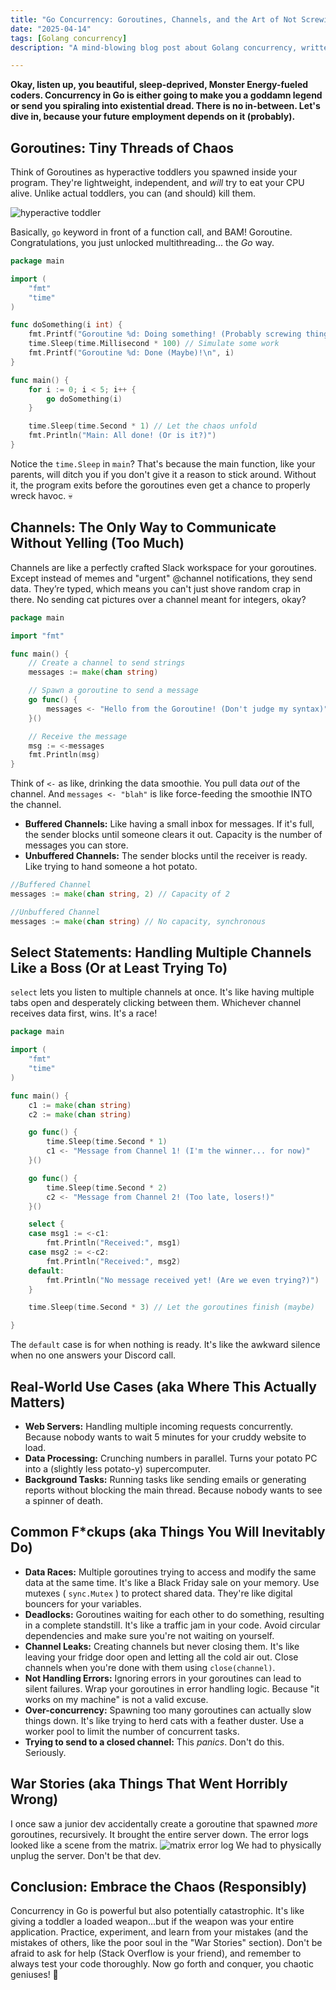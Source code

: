```yaml
---
title: "Go Concurrency: Goroutines, Channels, and the Art of Not Screwing It Up (Too Badly)"
date: "2025-04-14"
tags: [Golang concurrency]
description: "A mind-blowing blog post about Golang concurrency, written for chaotic Gen Z engineers who somehow haven't rage-quit coding yet."

---
```


**Okay, listen up, you beautiful, sleep-deprived, Monster Energy-fueled coders. Concurrency in Go is either going to make you a goddamn legend or send you spiraling into existential dread. There is no in-between. Let's dive in, because your future employment depends on it (probably).**

## Goroutines: Tiny Threads of Chaos

Think of Goroutines as hyperactive toddlers you spawned inside your program. They're lightweight, independent, and *will* try to eat your CPU alive. Unlike actual toddlers, you can (and should) kill them.

![hyperactive toddler](https://i.kym-cdn.com/photos/images/newsfeed/001/449/394/b06.png)

Basically, `go` keyword in front of a function call, and BAM! Goroutine. Congratulations, you just unlocked multithreading... the *Go* way.

```go
package main

import (
	"fmt"
	"time"
)

func doSomething(i int) {
	fmt.Printf("Goroutine %d: Doing something! (Probably screwing things up)\n", i)
	time.Sleep(time.Millisecond * 100) // Simulate some work
	fmt.Printf("Goroutine %d: Done (Maybe)!\n", i)
}

func main() {
	for i := 0; i < 5; i++ {
		go doSomething(i)
	}

	time.Sleep(time.Second * 1) // Let the chaos unfold
	fmt.Println("Main: All done! (Or is it?)")
}
```

Notice the `time.Sleep` in `main`? That's because the main function, like your parents, will ditch you if you don't give it a reason to stick around. Without it, the program exits before the goroutines even get a chance to properly wreck havoc. 💀

## Channels: The Only Way to Communicate Without Yelling (Too Much)

Channels are like a perfectly crafted Slack workspace for your goroutines. Except instead of memes and "urgent" @channel notifications, they send data. They’re typed, which means you can't just shove random crap in there. No sending cat pictures over a channel meant for integers, okay?

```go
package main

import "fmt"

func main() {
	// Create a channel to send strings
	messages := make(chan string)

	// Spawn a goroutine to send a message
	go func() {
		messages <- "Hello from the Goroutine! (Don't judge my syntax)"
	}()

	// Receive the message
	msg := <-messages
	fmt.Println(msg)
}
```

Think of `<-` as like, drinking the data smoothie. You pull data *out* of the channel. And `messages <- "blah"` is like force-feeding the smoothie INTO the channel.

*   **Buffered Channels:** Like having a small inbox for messages. If it's full, the sender blocks until someone clears it out. Capacity is the number of messages you can store.
*   **Unbuffered Channels:** The sender blocks until the receiver is ready. Like trying to hand someone a hot potato.

```go
//Buffered Channel
messages := make(chan string, 2) // Capacity of 2

//Unbuffered Channel
messages := make(chan string) // No capacity, synchronous
```

## Select Statements: Handling Multiple Channels Like a Boss (Or at Least Trying To)

`select` lets you listen to multiple channels at once. It's like having multiple tabs open and desperately clicking between them. Whichever channel receives data first, wins. It's a race!

```go
package main

import (
	"fmt"
	"time"
)

func main() {
	c1 := make(chan string)
	c2 := make(chan string)

	go func() {
		time.Sleep(time.Second * 1)
		c1 <- "Message from Channel 1! (I'm the winner... for now)"
	}()

	go func() {
		time.Sleep(time.Second * 2)
		c2 <- "Message from Channel 2! (Too late, losers!)"
	}()

	select {
	case msg1 := <-c1:
		fmt.Println("Received:", msg1)
	case msg2 := <-c2:
		fmt.Println("Received:", msg2)
	default:
		fmt.Println("No message received yet! (Are we even trying?)")
	}

	time.Sleep(time.Second * 3) // Let the goroutines finish (maybe)

}
```

The `default` case is for when nothing is ready. It's like the awkward silence when no one answers your Discord call.

## Real-World Use Cases (aka Where This Actually Matters)

*   **Web Servers:** Handling multiple incoming requests concurrently. Because nobody wants to wait 5 minutes for your cruddy website to load.
*   **Data Processing:** Crunching numbers in parallel. Turns your potato PC into a (slightly less potato-y) supercomputer.
*   **Background Tasks:** Running tasks like sending emails or generating reports without blocking the main thread. Because nobody wants to see a spinner of death.

## Common F\*ckups (aka Things You Will Inevitably Do)

*   **Data Races:** Multiple goroutines trying to access and modify the same data at the same time. It's like a Black Friday sale on your memory. Use mutexes ( `sync.Mutex` ) to protect shared data. They're like digital bouncers for your variables.
*   **Deadlocks:** Goroutines waiting for each other to do something, resulting in a complete standstill. It's like a traffic jam in your code. Avoid circular dependencies and make sure you're not waiting on yourself.
*   **Channel Leaks:** Creating channels but never closing them. It's like leaving your fridge door open and letting all the cold air out. Close channels when you're done with them using `close(channel)`.
*   **Not Handling Errors:** Ignoring errors in your goroutines can lead to silent failures. Wrap your goroutines in error handling logic. Because "it works on my machine" is not a valid excuse.
*   **Over-concurrency:** Spawning too many goroutines can actually slow things down. It's like trying to herd cats with a feather duster. Use a worker pool to limit the number of concurrent tasks.
*   **Trying to send to a closed channel:** This *panics*. Don't do this. Seriously.

## War Stories (aka Things That Went Horribly Wrong)

I once saw a junior dev accidentally create a goroutine that spawned *more* goroutines, recursively. It brought the entire server down. The error logs looked like a scene from the matrix. ![matrix error log](https://miro.medium.com/v1/resize:fit:1400/1*jJ3Yl0U733sVwU665iY_tA.png) We had to physically unplug the server. Don't be that dev.

## Conclusion: Embrace the Chaos (Responsibly)

Concurrency in Go is powerful but also potentially catastrophic. It's like giving a toddler a loaded weapon…but if the weapon was your entire application. Practice, experiment, and learn from your mistakes (and the mistakes of others, like the poor soul in the "War Stories" section). Don't be afraid to ask for help (Stack Overflow is your friend), and remember to always test your code thoroughly. Now go forth and conquer, you chaotic geniuses! 🙏
